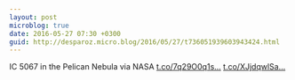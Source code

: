 ```yaml
---
layout: post
microblog: true
date: 2016-05-27 07:30 +0300
guid: http://desparoz.micro.blog/2016/05/27/t736051939603943424.html
---
```

IC 5067 in the Pelican Nebula via NASA [t.co/7q29O0q1s...](https://t.co/7q29O0q1su) [t.co/XJjdqwlSa...](https://t.co/XJjdqwlSaA)
